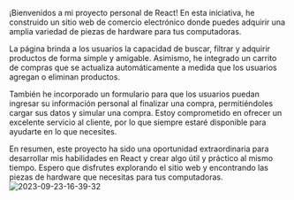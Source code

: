 ¡Bienvenidos a mi proyecto personal de React! En esta iniciativa, he construido un sitio web de comercio electrónico donde puedes adquirir una amplia variedad de piezas de hardware para tus computadoras.

La página brinda a los usuarios la capacidad de buscar, filtrar y adquirir productos de forma simple y amigable. Asimismo, he integrado un carrito de compras que se actualiza automáticamente a medida que los usuarios agregan o eliminan productos.

También he incorporado un formulario para que los usuarios puedan ingresar su información personal al finalizar una compra, permitiéndoles cargar sus datos y simular una compra. Estoy comprometido en ofrecer un excelente servicio al cliente, por lo que siempre estaré disponible para ayudarte en lo que necesites.

En resumen, este proyecto ha sido una oportunidad extraordinaria para desarrollar mis habilidades en React y crear algo útil y práctico al mismo tiempo. Espero que disfrutes explorando el sitio web y encontrando las piezas de hardware que necesitas para tus computadoras.
![2023-09-23-16-39-32](https://github.com/ManuelBranca/react-coderhouse-MB/assets/130013657/e7ddfd47-36f6-4b95-8361-484c4e5fab1f)
